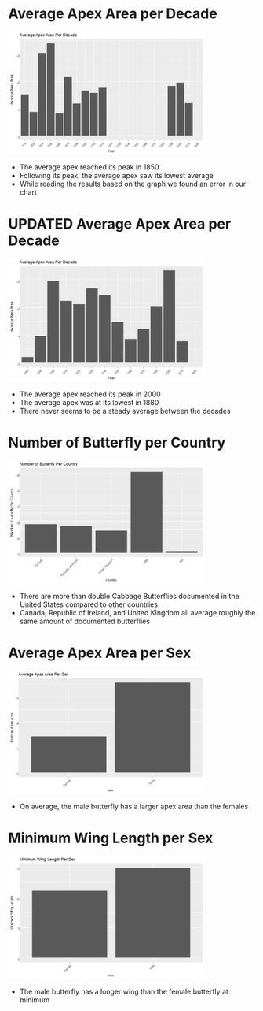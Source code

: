 
# Average Apex Area per Decade

<img src="Images/Rplot01.png" height = "250" width = "400">

* The average apex reached its peak in 1850
* Following its peak, the average apex saw its lowest average
* While reading the results based on the graph we found an error in our chart

# UPDATED Average Apex Area per Decade

<img src="Images/cleaned decade chart.png" height = "250" width = "400">

* The average apex reached its peak in 2000
* The average apex was at its lowest in 1880
* There never seems to be a steady average between the decades

# Number of Butterfly per Country

<img src="Images/butterfly per country.png" height = "250" width = "400">

* There are more than double Cabbage Butterflies documented in the United States compared to other countries
* Canada, Republic of Ireland, and United Kingdom all average roughly the same amount of documented butterflies

# Average Apex Area per Sex

<img src="Images/average apex area per sex.png" height = "250" width = "400">

* On average, the male butterfly has a larger apex area than the females

# Minimum Wing Length per Sex

<img src="Images/minimum wing length per sex.png" height = "250" width = "400">

* The male butterfly has a longer wing than the female butterfly at minimum
